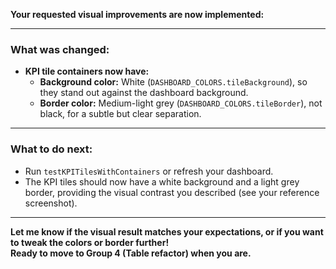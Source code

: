 

**Your requested visual improvements are now implemented:**

---

### **What was changed:**
- **KPI tile containers now have:**
  - **Background color:** White (`DASHBOARD_COLORS.tileBackground`), so they stand out against the dashboard background.
  - **Border color:** Medium-light grey (`DASHBOARD_COLORS.tileBorder`), not black, for a subtle but clear separation.

---

### **What to do next:**
- Run `testKPITilesWithContainers` or refresh your dashboard.
- The KPI tiles should now have a white background and a light grey border, providing the visual contrast you described (see your reference screenshot).

---

**Let me know if the visual result matches your expectations, or if you want to tweak the colors or border further!  
Ready to move to Group 4 (Table refactor) when you are.**
